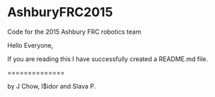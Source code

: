AshburyFRC2015
==============

Code for the 2015 Ashbury FRC robotics team

Hello Everyone,

If you are reading this I have successfully created a README.md file.

==============


by J Chow, I$idor and Slava P.
